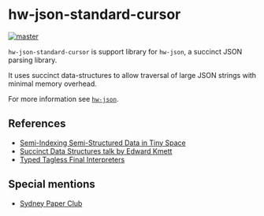 # hw-json-standard-cursor
[![master](https://circleci.com/gh/haskell-works/hw-json-standard-cursor/tree/master.svg?style=svg)](https://circleci.com/gh/haskell-works/hw-json-standard-cursor/tree/master)

`hw-json-standard-cursor` is support library for `hw-json`, a succinct JSON parsing library.

It uses succinct data-structures to allow traversal of large JSON strings with minimal memory overhead.

For more information see [`hw-json`](https://github.com/haskell-works/hw-json).

## References

* [Semi-Indexing Semi-Structured Data in Tiny Space](http://www.di.unipi.it/~ottavian/files/semi_index_cikm.pdf)
* [Succinct Data Structures talk by Edward Kmett](https://www.youtube.com/watch?v=uA0Z7_4J7u8)
* [Typed Tagless Final Interpreters](http://okmij.org/ftp/tagless-final/course/lecture.pdf)

## Special mentions

* [Sydney Paper Club](http://www.meetup.com/Sydney-Paper-Club/)

